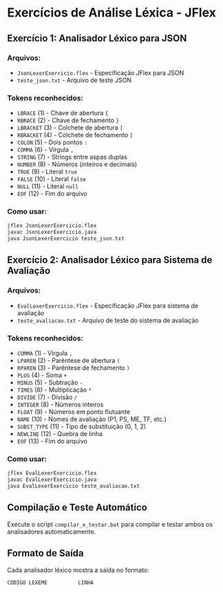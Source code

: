 # Exercícios de Análise Léxica - JFlex
## Exercício 1: Analisador Léxico para JSON
### Arquivos:
- `JsonLexerExercicio.flex` - Especificação JFlex para JSON
- `teste_json.txt` - Arquivo de teste JSON

### Tokens reconhecidos:
- `LBRACE` (1) - Chave de abertura `{`
- `RBRACE` (2) - Chave de fechamento `}`
- `LBRACKET` (3) - Colchete de abertura `[`
- `RBRACKET` (4) - Colchete de fechamento `]`
- `COLON` (5) - Dois pontos `:`
- `COMMA` (6) - Vírgula `,`
- `STRING` (7) - Strings entre aspas duplas
- `NUMBER` (8) - Números (inteiros e decimais)
- `TRUE` (9) - Literal `true`
- `FALSE` (10) - Literal `false`
- `NULL` (11) - Literal `null`
- `EOF` (12) - Fim do arquivo

### Como usar:
```bash
jflex JsonLexerExercicio.flex
javac JsonLexerExercicio.java
java JsonLexerExercicio teste_json.txt
```

## Exercício 2: Analisador Léxico para Sistema de Avaliação
### Arquivos:
- `EvalLexerExercicio.flex` - Especificação JFlex para sistema de avaliação
- `teste_avaliacao.txt` - Arquivo de teste do sistema de avaliação
### Tokens reconhecidos:
- `COMMA` (1) - Vírgula `,`
- `LPAREN` (2) - Parêntese de abertura `(`
- `RPAREN` (3) - Parêntese de fechamento `)`
- `PLUS` (4) - Soma `+`
- `MINUS` (5) - Subtração `-`
- `TIMES` (6) - Multiplicação `*`
- `DIVIDE` (7) - Divisão `/`
- `INTEGER` (8) - Números inteiros
- `FLOAT` (9) - Números em ponto flutuante
- `NAME` (10) - Nomes de avaliação (P1, PS, ME, TF, etc.)
- `SUBST_TYPE` (11) - Tipo de substituição (0, 1, 2)
- `NEWLINE` (12) - Quebra de linha
- `EOF` (13) - Fim do arquivo

### Como usar:
```bash
jflex EvalLexerExercicio.flex
javac EvalLexerExercicio.java
java EvalLexerExercicio teste_avaliacao.txt
```

## Compilação e Teste Automático
Execute o script `compilar_e_testar.bat` para compilar e testar ambos os analisadores automaticamente.

## Formato de Saída
Cada analisador léxico mostra a saída no formato:
```
CÓDIGO LEXEME          LINHA
```